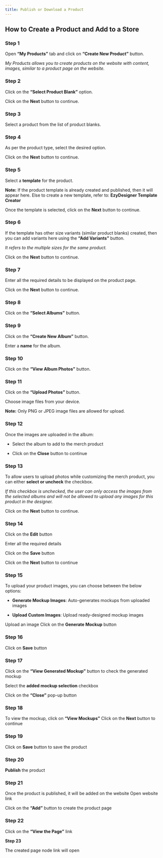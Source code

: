 ```yaml
---
title: Publish or Download a Product
---
```

## **How to Create a Product and Add to a Store**

### **Step 1**

Open **“My Products”** tab and click on **“Create New Product”** button.
 

*My Products allows you to create products on the website with content, images, similar to a product page on the website.*

### **Step 2**

Click on the **“Select Product Blank”** option.


 Click on the **Next** button to continue.

### **Step 3**

Select a product from the list of product blanks.

### **Step 4**

As per the product type, select the desired option.


 Click on the **Next** button to continue.

### **Step 5**

Select a **template** for the product.

**Note:** If the product template is already created and published, then it will appear here.
 Else to create a new template, refer to: **EzyDesigner Template Creator**

Once the template is selected, click on the **Next** button to continue.

### **Step 6**

If the template has other size variants (similar product blanks) created, then you can add variants here using the **“Add Variants”** button.


 *It refers to the multiple sizes for the same product.*
 

Click on the **Next** button to continue.

### **Step 7**

Enter all the required details to be displayed on the product page.


 Click on the **Next** button to continue.

### **Step 8**

Click on the **“Select Albums”** button.

### **Step 9**

Click on the **“Create New Album”** button.


 Enter a **name** for the album.

### **Step 10**

Click on the **“View Album Photos”** button.

### **Step 11**

Click on the **“Upload Photos”** button.
 

Choose image files from your device.

**Note:** Only PNG or JPEG image files are allowed for upload.

### **Step 12**

Once the images are uploaded in the album:

* Select the album to add to the merch product


* Click on the **Close** button to continue



### **Step 13**

To allow users to upload photos while customizing the merch product, you can either **select or uncheck** the checkbox.


 *If this checkbox is unchecked, the user can only access the images from the selected albums and will not be allowed to upload any images for this product in the designer.*

 Click on the **Next** button to continue.

### **Step 14**

Click on the **Edit** button


Enter all the required details


Click on the **Save** button


Click on the **Next** button to continue

### **Step 15**

To upload your product images, you can choose between the below options:

* **Generate Mockup Images**: Auto-generates mockups from uploaded images


* **Upload Custom Images**: Upload ready-designed mockup images



Upload an image
 Click on the **Generate Mockup** button

### **Step 16**

Click on **Save** button

### **Step 17**

Click on the **“View Generated Mockup”** button to check the generated mockup


 Select the **added mockup selection** checkbox
 

Click on the **“Close”** pop-up button

### **Step 18**

To view the mockup, click on **“View Mockups”**
 Click on the **Next** button to continue

### **Step 19**

Click on **Save** button to save the product

### **Step 20**

**Publish** the product

### **Step 21**

Once the product is published, it will be added on the website
 Open website link

Click on the **“Add”** button to create the product page

### **Step 22**

Click on the **“View the Page”** link

**Step 23**

The created page node link will open
